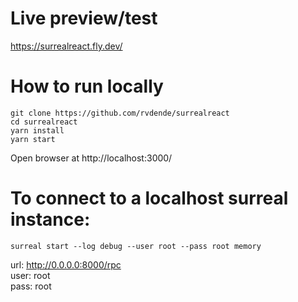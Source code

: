 # Live preview/test

https://surrealreact.fly.dev/

# How to run locally

```
git clone https://github.com/rvdende/surrealreact
cd surrealreact
yarn install
yarn start
```

Open browser at http://localhost:3000/


# To connect to a localhost surreal instance:

```
surreal start --log debug --user root --pass root memory
```


url: http://0.0.0.0:8000/rpc   
user: root   
pass: root   

